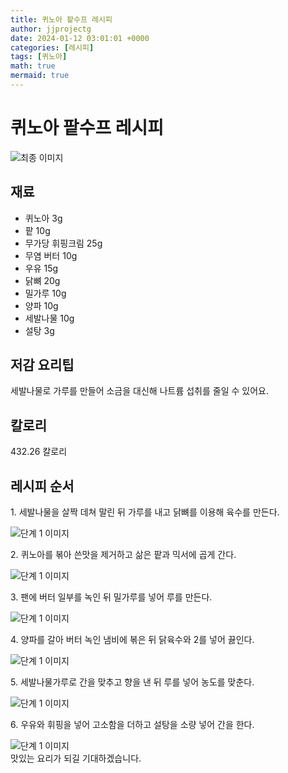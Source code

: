 ```yaml
---
title: 퀴노아 팥수프 레시피
author: jjprojectg
date: 2024-01-12 03:01:01 +0000
categories: [레시피]
tags: [퀴노아]
math: true
mermaid: true
---
```

<meta name="og:type" content="website"/>
<meta charset="UTF-8"/>
<div class="header">
  <h1>퀴노아 팥수프 레시피</h1>
</div>

<div class="container my-4">
  <div class="row">
    <div class="col-12 col-md-6">
      <div class="recipe-image">
        <img src="http://www.foodsafetykorea.go.kr/uploadimg/20190409/20190409045407_1554796447701.jpg" class="step-image" alt="최종 이미지"/>
      </div>
    </div>
    <div class="col-12 col-md-6">
      <div class="ingredients">
        <h2>재료</h2>
        <ul class="card">
          <li> 퀴노아 3g </li>
          <li>  팥 10g </li>
          <li>  무가당 휘핑크림 25g </li>
          <li>  무염 버터 10g </li>
          <li>  우유 15g </li>
          <li>  닭뼈 20g </li>
          <li>  밀가루 10g </li>
          <li>  양파 10g </li>
          <li>  세발나물 10g </li>
          <li>  설탕 3g </li>
</ul>
      </div>
    </div>
    <div class="col-12 col-md-6">
      <div class="ingredients">
        <h2>저감 요리팁</h2>
        <div class="card"> 
          <p>
            세발나물로 가루를 만들어 소금을 대신해 나트륨 섭취를 줄일 수 있어요.
          </p>
        </div>
      </div>
      <div class="ingredients">
        <h2>칼로리</h2>
        <div class="card"> 
          <p>
            432.26 칼로리
          </p>
        </div>
      </div>
    </div>
  </div>

  <h2 class="my-4">레시피 순서</h2>
  <div class="card recipe-card">
    <div class="card-body recipe-step">
      <p class="card-text step-description">1. 세발나물을 살짝 데쳐 말린 뒤 가루를 내고 닭뼈를 이용해 육수를 만든다.</p>
      <img src="http://www.foodsafetykorea.go.kr/uploadimg/20190409/20190409045448_1554796488680.jpg" alt="단계 1 이미지" class="step-image"/>
    </div>
  </div>
  <div class="card recipe-card">
    <div class="card-body recipe-step">
      <p class="card-text step-description">2. 퀴노아를 볶아 쓴맛을 제거하고 삶은 팥과 믹서에 곱게 간다.</p>
      <img src="http://www.foodsafetykorea.go.kr/uploadimg/20190409/20190409045503_1554796503873.jpg" alt="단계 1 이미지" class="step-image"/>
    </div>
  </div>
  <div class="card recipe-card">
    <div class="card-body recipe-step">
      <p class="card-text step-description">3. 팬에 버터 일부를 녹인 뒤 밀가루를 넣어 루를 만든다.</p>
      <img src="http://www.foodsafetykorea.go.kr/uploadimg/20190409/20190409045515_1554796515750.jpg" alt="단계 1 이미지" class="step-image"/>
    </div>
  </div>
  <div class="card recipe-card">
    <div class="card-body recipe-step">
      <p class="card-text step-description">4. 양파를 갈아 버터 녹인 냄비에 볶은 뒤 닭육수와 2를 넣어 끓인다.</p>
      <img src="http://www.foodsafetykorea.go.kr/uploadimg/20190409/20190409045541_1554796541326.jpg" alt="단계 1 이미지" class="step-image"/>
    </div>
  </div>
  <div class="card recipe-card">
    <div class="card-body recipe-step">
      <p class="card-text step-description">5. 세발나물가루로 간을 맞추고 향을 낸 뒤 루를 넣어 농도를 맞춘다.</p>
      <img src="http://www.foodsafetykorea.go.kr/uploadimg/20190409/20190409045555_1554796555369.jpg" alt="단계 1 이미지" class="step-image"/>
    </div>
  </div>
  <div class="card recipe-card">
    <div class="card-body recipe-step">
      <p class="card-text step-description">6. 우유와 휘핑을 넣어 고소함을 더하고 설탕을 소량 넣어 간을 한다.</p>
      <img src="http://www.foodsafetykorea.go.kr/uploadimg/20190409/20190409045609_1554796569345.jpg" alt="단계 1 이미지" class="step-image"/>
    </div>
  </div>

</div>
맛있는 요리가 되길 기대하겠습니다.
